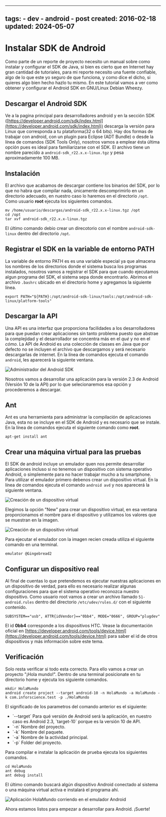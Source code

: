 <!-- vim: set spelllang=es_MX: -->

---
tags:
    - dev
    - android
    - post
created: 2016-02-18
updated: 2024-05-07
---
# Instalar SDK de Android

Como parte de un reporte de proyecto necesito un manual sobre como instalar y configurar el SDK de Java, si bien es cierto que en Internet hay gran cantidad de tutoriales, para mi reporte necesito una fuente confiable, algo de lo que este yo seguro de que funciona, y como dice el dicho, si quieres algo bien hecho hazlo tu mismo. En este tutorial vamos a ver como obtener y configurar el Android SDK en GNU/Linux Debian Wheezy.

## Descargar el Android SDK

Ve a la pagina principal para desarrolladores android y en la sección SDK ([https://developer.android.com/sdk/index.html](https://developer.android.com/sdk/index.html)) descarga la versión para Linux que corresponda a tu plataforma(32 o 64 bits). Hay dos formas de trabajar con android, con un plugin para Eclipse (ADT Bundle) o desde la línea de comandos (SDK Tools Only), nosotros vamos a emplear ésta última opción pues es ideal para familiarizarse con el SDK.
El archivo tiene un nombre parecido a `android-sdk_r22.x.x-linux.tgz` y pesa aproximadamente 100 MB.


## Instalación

El archivo que acabamos de descargar contiene los binarios del SDK, por lo que no habra que compilar nada, únicamente descomprimirlo en un directorio adecuado, en nuestro caso lo haremos en el directorio `/opt`. Como usuario **root** ejecuta los siguientes comandos.

```
mv /home/usuario/descargas/android-sdk_r22.x.x-linux.tgz /opt
cd /opt
tar xvf android-sdk_r22.x.x-linux.tgz
```

El último comando debio crear un direcotorio con el nombre `android-sdk-linux` dentro del directorio `/opt`.

## Registrar el SDK en la variable de entorno PATH

La variable de entorno PATH es es una variable especial ya que almacena los nombres de los directorios donde el sistema busca los programas instalados, nosotros vamos a registrar el SDK para que cuando ejecutamos algun programa del SDK, el sistema sepa donde encontrarlo. Abrimos el archivo `.bashrc` ubicado en el directorio home y agregamos la siguiente línea.

```
export PATH="${PATH}:/opt/android-sdk-linux/tools:/opt/android-sdk-linux/platform-tools"
```


## Descargar la API

Una API es una interfaz que proporciona facilidades a los desarrolladores para que puedan crear aplicaciones sin tanto problema puesto que abstrae la complejidad y el desarrollador se concentra más en el *qué* y no en el *cómo*. La API de Android es una colección de classes en Java que por defecto no se incluyen el archivo que descargamos y será necesario descargarlas de internet. En la línea de comandos ejecuta el comando `android`, les aparecerá la siguiente ventana.

![Administrador del Android SDK](/setup-android-sdk/android_sdk_01.png)

Nosotros vamos a desarrollar una aplicación para la versión 2.3 de Android (Versión 10 de la API) por lo que selecionaremos esa opción y procederemos a descargar.

## Ant

Ant es una herramienta para administrar la compilación de aplicaciones Java, esta no se incluye en el SDK de Android y es necesario que se instale. En la línea de comandos ejecuta el siguiente comando como **root**.

```
apt-get install ant
```

## Crear una máquina virtual para las pruebas

El SDK de android incluye un emulador quen nos permite desarrollar aplicaciones incluso si no tenemos un dispositivo con sistema operativo Android, o simplemente para no hacer trabajar mucho a tu smartphone. Para utilizar el emulador primero debenos crear un dispositivo virtual. En la línea de comandos ejecuta el comando `android avd` y nos aparecerá la siguiente ventana.

![Creación de un dispositivo virtual](/setup-android-sdk/android_sdk_02.png)

Elegimos la opción "New" para crear un dispositivo virtual, en esa ventana proporcionamos el nombre para el dispositivo y utilizamos los valores que se muestran en la imagen.

![Creación de un dispositivo virtual](/setup-android-sdk/android_sdk_03.png)

Para ejecutar el emulador con la imagen recien creada utiliza el siguiente comando en una terminal.

```
emulator @Gingebread2
```


## Configurar un dispositivo real

Al final de cuentas lo que pretendemos es ejecutar nuestras aplicaciones en un dispositivo de verdad, para ello es necesario realizar algunas configuraciones para que el sistema operativo reconozca nuestro dispositivo. Como usuario root vamos a crear un archivo llamado `51-android.rules` dentro del directorio `/etc/udev/rules.d/` con el siguiente contenido.

```
SUBSYSTEM=="usb", ATTR{idVendor}=="0bb4", MODE="0666", GROUP="plugdev"
```

El id **0bb4** corresponde a los dispositivos HTC. Vease la documentación oficial en [https://developer.android.com/tools/device.html](https://developer.android.com/tools/device.html) para saber el id de otros dispositivos y más información sobre este tema.

## Verificación

Solo resta verificar si todo esta correcto. Para ello vamos a crear un proyecto "¡Hola mundo!". Dentro de una terminal posicionate en tu directorio home y ejecuta los siguiente comandos.

```
mkdir HolaMundo
android create project --target android-10 -n HolaMundo -a HolaMundo -k com.inforscience.test -p ./HolaMundo
```

El significado de los parametros del comando anterior es el siguiente:

<ul>
<li>`--target` Para qué versión de Android será la aplicación, en nuestro caso es Android 2.3, `target-10` porque es la versión 10 de API.</li>
<li>`-n` Nombre del proyecto.</li>
<li>`-k` Nombre del paquete.</li>
<li>`-a` Nombre de la actividad principal.</li>
<li>`-p` Folder del proyecto.</li>
</ul>

Para compilar e instalar la aplicación de prueba ejecuta los siguientes comandos.

```
cd HolaMundo
ant debug
ant debug install
```

El último comando buscará algún dispositivo Android conectado al sistema o una máquina virtual activa e instalará el programa ahí.

![Aplicación HolaMundo corriendo en el emulador Android](/setup-android-sdk/android_sdk_04.png)

Ahora estamos listos para empezar a desarrollar para Android. ¡Suerte!
